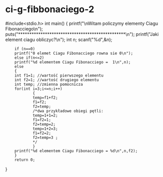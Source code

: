 # ci-g-fibbonaciego-2
#include<stdio.h>
int main()
  {
        printf("\nWitam policzymy elementy Ciagu Fibonacciego\n");
        puts("************************************************\n");
        printf("Jaki element ciagu obliczyc?\n");
        int n;
        scanf("%d",&n);

        if (n==0)
        printf("0 elemet Ciagu Fibonacciego rowna sie 0\n");
        else if(n<=2) 
        printf("%d elementem Ciagu Fibonacciego =  1\n",n);
        else
        {
        int f1=1; //wartość pierwszego elementu
        int f2=1; //wartość drugiego elementu
        int temp; //zmienna pomocnicza
        for(int i=3;i<=n;i++)
                {
                temp=f1+f2;
                f1=f2;
                f2=temp;
                /*dwa przykładowe obiegi pętli:
                temp=1+1=2;
                f1=f2=1;
                f2=temp=2;
                temp=1+2=3;
                f1=f2=2;
                f2=temp=3 ;
                */
                }
        printf("%d elementem Ciagu Fibonacciego = %d\n",n,f2);
        }
        return 0;
}
